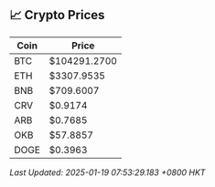 ## 📈 Crypto Prices

| Coin | Price |
| ---- | ----- |
| BTC | $104291.2700 |
| ETH | $3307.9535 |
| BNB | $709.6007 |
| CRV | $0.9174 |
| ARB | $0.7685 |
| OKB | $57.8857 |
| DOGE | $0.3963 |

_Last Updated: 2025-01-19 07:53:29.183 +0800 HKT_
